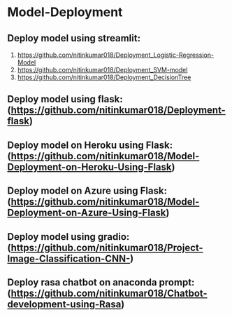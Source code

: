 # Model-Deployment
## Deploy model using streamlit: 
1. https://github.com/nitinkumar018/Deployment_Logistic-Regression-Model
2. https://github.com/nitinkumar018/Deployment_SVM-model
3. https://github.com/nitinkumar018/Deployment_DecisionTree
## Deploy model using flask: (https://github.com/nitinkumar018/Deployment-flask) 
## Deploy model on Heroku using Flask: (https://github.com/nitinkumar018/Model-Deployment-on-Heroku-Using-Flask)
## Deploy model on Azure using Flask: (https://github.com/nitinkumar018/Model-Deployment-on-Azure-Using-Flask)
## Deploy model using gradio: (https://github.com/nitinkumar018/Project-Image-Classification-CNN-)
## Deploy rasa chatbot on anaconda prompt: (https://github.com/nitinkumar018/Chatbot-development-using-Rasa)


